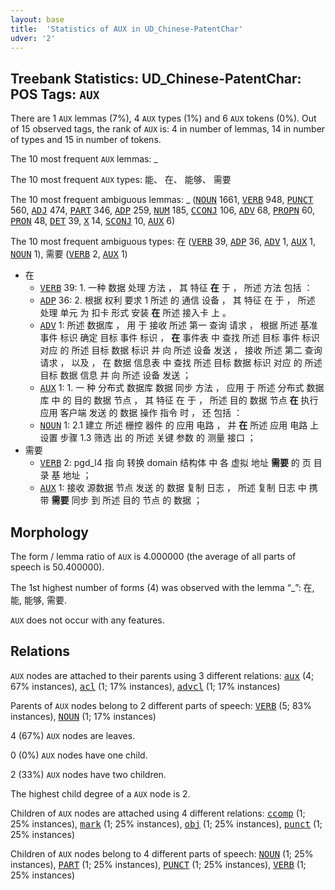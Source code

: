 ```yaml
---
layout: base
title:  'Statistics of AUX in UD_Chinese-PatentChar'
udver: '2'
---
```


## Treebank Statistics: UD_Chinese-PatentChar: POS Tags: `AUX`

There are 1 `AUX` lemmas (7%), 4 `AUX` types (1%) and 6 `AUX` tokens (0%).
Out of 15 observed tags, the rank of `AUX` is: 4 in number of lemmas, 14 in number of types and 15 in number of tokens.

The 10 most frequent `AUX` lemmas: _

The 10 most frequent `AUX` types:  能、 在、 能够、 需要

The 10 most frequent ambiguous lemmas: _ (<tt><a href="zh_patentchar-pos-NOUN.html">NOUN</a></tt> 1661, <tt><a href="zh_patentchar-pos-VERB.html">VERB</a></tt> 948, <tt><a href="zh_patentchar-pos-PUNCT.html">PUNCT</a></tt> 560, <tt><a href="zh_patentchar-pos-ADJ.html">ADJ</a></tt> 474, <tt><a href="zh_patentchar-pos-PART.html">PART</a></tt> 346, <tt><a href="zh_patentchar-pos-ADP.html">ADP</a></tt> 259, <tt><a href="zh_patentchar-pos-NUM.html">NUM</a></tt> 185, <tt><a href="zh_patentchar-pos-CCONJ.html">CCONJ</a></tt> 106, <tt><a href="zh_patentchar-pos-ADV.html">ADV</a></tt> 68, <tt><a href="zh_patentchar-pos-PROPN.html">PROPN</a></tt> 60, <tt><a href="zh_patentchar-pos-PRON.html">PRON</a></tt> 48, <tt><a href="zh_patentchar-pos-DET.html">DET</a></tt> 39, <tt><a href="zh_patentchar-pos-X.html">X</a></tt> 14, <tt><a href="zh_patentchar-pos-SCONJ.html">SCONJ</a></tt> 10, <tt><a href="zh_patentchar-pos-AUX.html">AUX</a></tt> 6)

The 10 most frequent ambiguous types:  在 (<tt><a href="zh_patentchar-pos-VERB.html">VERB</a></tt> 39, <tt><a href="zh_patentchar-pos-ADP.html">ADP</a></tt> 36, <tt><a href="zh_patentchar-pos-ADV.html">ADV</a></tt> 1, <tt><a href="zh_patentchar-pos-AUX.html">AUX</a></tt> 1, <tt><a href="zh_patentchar-pos-NOUN.html">NOUN</a></tt> 1), 需要 (<tt><a href="zh_patentchar-pos-VERB.html">VERB</a></tt> 2, <tt><a href="zh_patentchar-pos-AUX.html">AUX</a></tt> 1)


* 在
  * <tt><a href="zh_patentchar-pos-VERB.html">VERB</a></tt> 39: 1. 一种 数据 处理 方法 ， 其 特征 <b>在</b> 于 ， 所述 方法 包括 ：
  * <tt><a href="zh_patentchar-pos-ADP.html">ADP</a></tt> 36: 2. 根据 权利 要求 1 所述 的 通信 设备 ， 其 特征 在 于 ， 所述 处理 单元 为 扣卡 形式 安装 <b>在</b> 所述 接入卡 上 。
  * <tt><a href="zh_patentchar-pos-ADV.html">ADV</a></tt> 1: 所述 数据库 ， 用 于 接收 所述 第一 查询 请求 ， 根据 所述 基准 事件 标识 确定 目标 事件 标识 ， <b>在</b> 事件表 中 查找 所述 目标 事件 标识 对应 的 所述 目标 数据 标识 并 向 所述 设备 发送 ， 接收 所述 第二 查询 请求 ， 以及 ， 在 数据 信息表 中 查找 所述 目标 数据 标识 对应 的 所述 目标 数据 信息 并 向 所述 设备 发送 ；
  * <tt><a href="zh_patentchar-pos-AUX.html">AUX</a></tt> 1: 1. 一 种 分布式 数据库 数据 同步 方法 ， 应用 于 所述 分布式 数据库 中 的 目的 数据 节点 ， 其 特征 在 于 ， 所述 目的 数据 节点 <b>在</b> 执行 应用 客户端 发送 的 数据 操作 指令 时 ， 还 包括 ：
  * <tt><a href="zh_patentchar-pos-NOUN.html">NOUN</a></tt> 1: 2.1 建立 所述 栅控 器件 的 应用 电路 ， 并 <b>在</b> 所述 应用 电路 上 设置 步骤 1.3 筛选 出 的 所述 关键 参数 的 测量 接口 ；
* 需要
  * <tt><a href="zh_patentchar-pos-VERB.html">VERB</a></tt> 2: pgd_l4 指 向 转换 domain 结构体 中 各 虚拟 地址 <b>需要</b> 的 页 目录 基 地址 ；
  * <tt><a href="zh_patentchar-pos-AUX.html">AUX</a></tt> 1: 接收 源数据 节点 发送 的 数据 复制 日志 ， 所述 复制 日志 中 携带 <b>需要</b> 同步 到 所述 目的 节点 的 数据 ；

## Morphology

The form / lemma ratio of `AUX` is 4.000000 (the average of all parts of speech is 50.400000).

The 1st highest number of forms (4) was observed with the lemma “_”: 在, 能, 能够, 需要.

`AUX` does not occur with any features.


## Relations

`AUX` nodes are attached to their parents using 3 different relations: <tt><a href="zh_patentchar-dep-aux.html">aux</a></tt> (4; 67% instances), <tt><a href="zh_patentchar-dep-acl.html">acl</a></tt> (1; 17% instances), <tt><a href="zh_patentchar-dep-advcl.html">advcl</a></tt> (1; 17% instances)

Parents of `AUX` nodes belong to 2 different parts of speech: <tt><a href="zh_patentchar-pos-VERB.html">VERB</a></tt> (5; 83% instances), <tt><a href="zh_patentchar-pos-NOUN.html">NOUN</a></tt> (1; 17% instances)

4 (67%) `AUX` nodes are leaves.

0 (0%) `AUX` nodes have one child.

2 (33%) `AUX` nodes have two children.

The highest child degree of a `AUX` node is 2.

Children of `AUX` nodes are attached using 4 different relations: <tt><a href="zh_patentchar-dep-ccomp.html">ccomp</a></tt> (1; 25% instances), <tt><a href="zh_patentchar-dep-mark.html">mark</a></tt> (1; 25% instances), <tt><a href="zh_patentchar-dep-obj.html">obj</a></tt> (1; 25% instances), <tt><a href="zh_patentchar-dep-punct.html">punct</a></tt> (1; 25% instances)

Children of `AUX` nodes belong to 4 different parts of speech: <tt><a href="zh_patentchar-pos-NOUN.html">NOUN</a></tt> (1; 25% instances), <tt><a href="zh_patentchar-pos-PART.html">PART</a></tt> (1; 25% instances), <tt><a href="zh_patentchar-pos-PUNCT.html">PUNCT</a></tt> (1; 25% instances), <tt><a href="zh_patentchar-pos-VERB.html">VERB</a></tt> (1; 25% instances)


